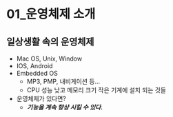 # 01_운영체제 소개
## 일상생활 속의 운영체제
- Mac OS, Unix, Window
- IOS, Android
- Embedded OS
  - MP3, PMP, 내비게이션 등...
  - CPU 성능 낮고 메모리 크기 작은 기계에 설치 되는 것들
- 운영체제가 있다면?
  - ***기능을 계속 향상 시킬 수 있다.***
